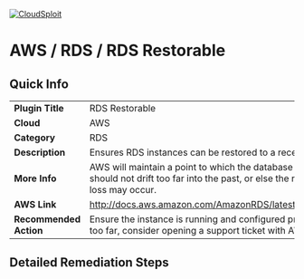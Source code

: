 [![CloudSploit](https://cloudsploit.com/img/logo-big-text-100.png "CloudSploit")](https://cloudsploit.com)

# AWS / RDS / RDS Restorable

## Quick Info

| | |
|-|-|
| **Plugin Title** | RDS Restorable |
| **Cloud** | AWS |
| **Category** | RDS |
| **Description** | Ensures RDS instances can be restored to a recent point |
| **More Info** | AWS will maintain a point to which the database can be restored. This point should not drift too far into the past, or else the risk of irrecoverable data loss may occur. |
| **AWS Link** | http://docs.aws.amazon.com/AmazonRDS/latest/UserGuide/USER_PIT.html |
| **Recommended Action** | Ensure the instance is running and configured properly. If the time drifts too far, consider opening a support ticket with AWS. |

## Detailed Remediation Steps

